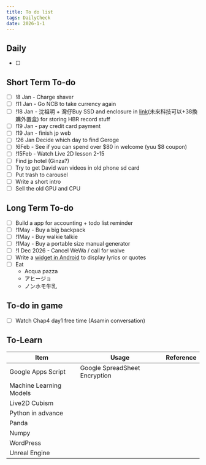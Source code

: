 ```yaml
---
title: To do list
tags: DailyCheck
date: 2026-1-1
---
```


## Daily
- [ ] 
## Short Term To-do
- [ ] !8 Jan - Charge shaver
- [ ] !11 Jan - Go NCB to take currency again
- [ ] !18 Jan - 沈祖明 + 灣仔Buy SSD and enclosure in [link](https://www.price.com.hk/product.php?p=576311)(未來科技可以+38換購外置盒) for storing HBR record stuff
- [ ] !19 Jan - pay credit card payment
- [ ] !19 Jan - finish jp web
- [ ] !26 Jan Decide which day to find Geroge
- [ ] !6Feb - See if you can spend over $80 in welcome (yuu $8 coupon)
- [ ] !15Feb - Watch Live 2D lesson 2-15
- [ ] Find jp hotel (Ginza?)
- [ ] Try to get David wan videos in old phone sd card
- [ ] Put trash to carousel
- [ ] Write a short intro
- [ ] Sell the old GPU and CPU
## Long Term To-do
- [ ] Build a app for accounting + todo list reminder
- [ ] !1May - Buy a big backpack
- [ ] !1May - Buy walkie talkie
- [ ] !1May - Buy a portable size manual generator
- [ ] !1 Dec 2026 - Cancel WeWa / call for waive
- [ ] Write a [widget in Android](https://dev.to/rushitjivani/react-native-ultimate-guide-to-create-a-home-screen-widget-for-ios-and-android-1h9g) to display lyrics or quotes
- [ ] Eat 
	-  Acqua pazza
	- アヒージョ
	- ノンホモ牛乳


## To-do in game
- [ ] Watch Chap4 day1 free time (Asamin conversation)
## To-Learn

| Item                    | Usage                         | Reference |
| ----------------------- | ----------------------------- | --------- |
| Google Apps Script      | Google SpreadSheet Encryption |           |
| Machine Learning Models |                               |           |
| Live2D Cubism           |                               |           |
| Python in advance       |                               |           |
| Panda                   |                               |           |
| Numpy                   |                               |           |
| WordPress               |                               |           |
| Unreal Engine           |                               |           |
